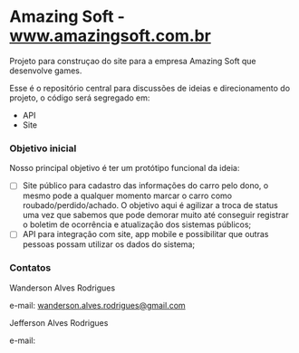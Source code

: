 # Amazing Soft - www.amazingsoft.com.br

Projeto para construçao do site para a empresa Amazing Soft que desenvolve games.

Esse é o repositório central para discussões de ideias e direcionamento do projeto, o código será segregado em:

* API
* Site

### Objetivo inicial

Nosso principal objetivo é ter um protótipo funcional da ideia:

- [ ] Site público para cadastro das informações do carro pelo dono, o mesmo pode a qualquer momento marcar o carro como roubado/perdido/achado. O objetivo aqui é agilizar a troca de status uma vez que sabemos que pode demorar muito até conseguir registrar o boletim de ocorrência e atualização dos sistemas públicos;
- [ ] API para integração com site, app mobile e possibilitar que outras pessoas possam utilizar os dados do sistema;

### Contatos

Wanderson Alves Rodrigues

e-mail: wanderson.alves.rodrigues@gmail.com

Jefferson Alves Rodrigues

e-mail: